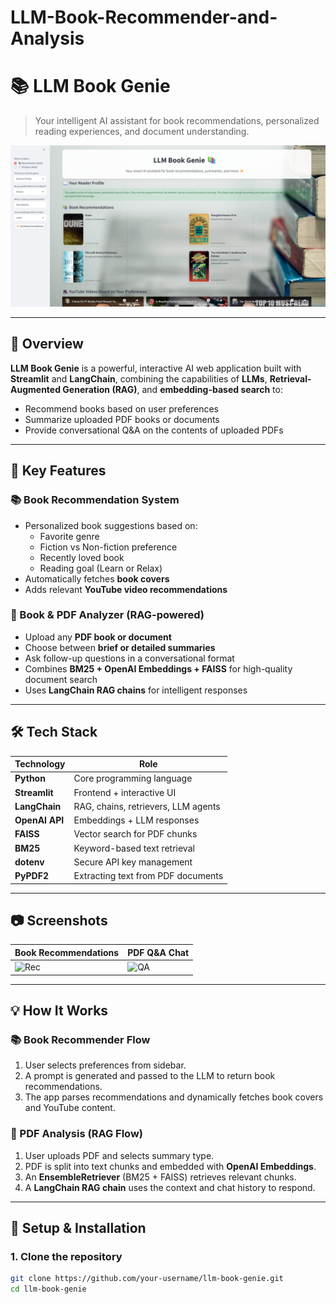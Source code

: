 # LLM-Book-Recommender-and-Analysis

# 📚 LLM Book Genie

> Your intelligent AI assistant for book recommendations, personalized reading experiences, and document understanding.

![LLM Book Genie Banner](Banner.png)


---

## 🚀 Overview

**LLM Book Genie** is a powerful, interactive AI web application built with **Streamlit** and **LangChain**, combining the capabilities of **LLMs**, **Retrieval-Augmented Generation (RAG)**, and **embedding-based search** to:

- Recommend books based on user preferences
- Summarize uploaded PDF books or documents
- Provide conversational Q&A on the contents of uploaded PDFs

---

## 🧠 Key Features

### 📚 Book Recommendation System
- Personalized book suggestions based on:
  - Favorite genre
  - Fiction vs Non-fiction preference
  - Recently loved book
  - Reading goal (Learn or Relax)
- Automatically fetches **book covers**
- Adds relevant **YouTube video recommendations**

### 📄 Book & PDF Analyzer (RAG-powered)
- Upload any **PDF book or document**
- Choose between **brief or detailed summaries**
- Ask follow-up questions in a conversational format
- Combines **BM25 + OpenAI Embeddings + FAISS** for high-quality document search
- Uses **LangChain RAG chains** for intelligent responses

---

## 🛠️ Tech Stack

| Technology       | Role                                |
|------------------|-------------------------------------|
| **Python**       | Core programming language           |
| **Streamlit**    | Frontend + interactive UI           |
| **LangChain**    | RAG, chains, retrievers, LLM agents |
| **OpenAI API**   | Embeddings + LLM responses          |
| **FAISS**        | Vector search for PDF chunks        |
| **BM25**         | Keyword-based text retrieval        |
| **dotenv**       | Secure API key management           |
| **PyPDF2**       | Extracting text from PDF documents  |

---

## 📷 Screenshots

| Book Recommendations | PDF Q&A Chat |
|----------------------|---------------|
| ![Rec](https://user-images.githubusercontent.com/placeholder/rec.png) | ![QA](https://user-images.githubusercontent.com/placeholder/qa.png) |

---

## 💡 How It Works

### 📚 Book Recommender Flow
1. User selects preferences from sidebar.
2. A prompt is generated and passed to the LLM to return book recommendations.
3. The app parses recommendations and dynamically fetches book covers and YouTube content.

### 📄 PDF Analysis (RAG Flow)
1. User uploads PDF and selects summary type.
2. PDF is split into text chunks and embedded with **OpenAI Embeddings**.
3. An **EnsembleRetriever** (BM25 + FAISS) retrieves relevant chunks.
4. A **LangChain RAG chain** uses the context and chat history to respond.

---

## 🔐 Setup & Installation

### 1. Clone the repository

```bash
git clone https://github.com/your-username/llm-book-genie.git
cd llm-book-genie

